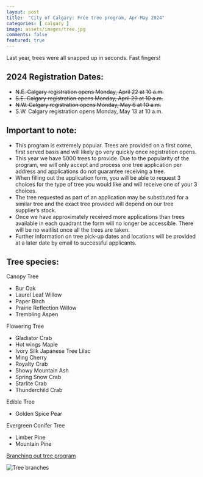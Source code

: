 ```yaml
---
layout: post
title:  "City of Calgary: Free tree program, Apr-May 2024"
categories: [ calgary ]
image: assets/images/tree.jpg
comments: false
featured: true
---
```


Last year, trees were all snapped up in seconds.  Fast fingers!

## 2024 Registration Dates:
- ~~N.E. Calgary registration opens Monday, April 22 at 10 a.m.~~
- ~~S.E. Calgary registration opens Monday, April 29 at 10 a.m.~~
- ~~N.W. Calgary registration opens Monday, May 6 at 10 a.m.~~
- S.W. Calgary registration opens Monday, May 13 at 10 a.m.

## Important to note:

- This program is extremely popular. Trees are provided on a first come, first served basis and will likely go very quickly once registration opens.
- This year we have 5000 trees to provide. Due to the popularity of the program, we will only accept and process one tree application per address and applications do not guarantee receiving a tree.
- When filling out the application form, you will be able to request 3 choices for the type of tree you would like and will receive one of your 3 choices.
- The tree requested as part of an application may be substituted for a similar tree and the exact tree provided will depend on our tree supplier’s stock.
- Once we have approximately received more applications than trees available in each quadrant the form will no longer be accessible. There will be no waitlist once all the trees are taken.
- Further information on tree pick-up dates and locations will be provided at a later date by email to successful applicants.


## Tree species:
Canopy Tree
- Bur Oak
- Laurel Leaf Willow
- Paper Birch
- Prairie Reflection Willow
- Trembling Aspen

Flowering Tree
- Gladiator Crab
- Hot wings Maple
- Ivory Silk Japanese Tree Lilac
- Ming Cherry
- Royalty Crab
- Showy Mountain Ash
- Spring Snow Crab
- Starlite Crab
- Thunderchild Crab

Edible Tree
- Golden Spice Pear

Evergreen Conifer Tree
- Limber Pine
- Mountain Pine

[Branching out tree program](https://www.calgary.ca/parks-rec-programs/nature/branching-out.html)

![Tree branches](https://www.calgary.ca/content/www/en/home/parks-rec-programs/nature/branching-out/jcr%3acontent/root/maincontentpar/responsivegrid/grid/column-0-r0/hero_banner6868/image.img.jpg/1674824996078.jpg)